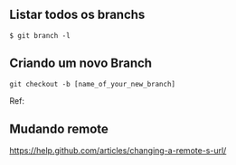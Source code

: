 ## Listar todos os branchs
```
$ git branch -l
```

## Criando um novo Branch

```
git checkout -b [name_of_your_new_branch]
```

Ref:

## Mudando remote
https://help.github.com/articles/changing-a-remote-s-url/
